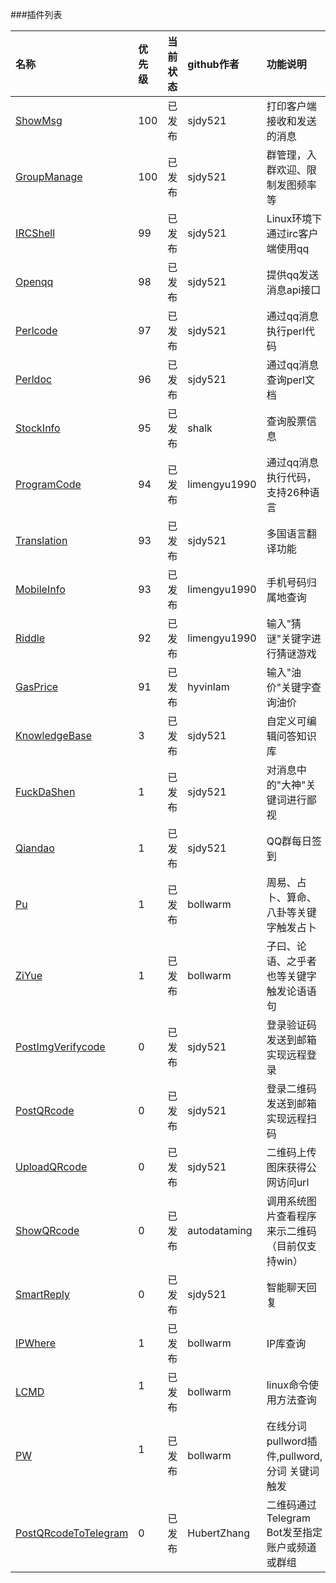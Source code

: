 ###插件列表

|名称                | 优先级  |当前状态    |github作者    | 功能说明                 
|:-------------------|:--------|:-----------|:-------------|:----------------------------
|[ShowMsg]           |100      |已发布      |sjdy521       |打印客户端接收和发送的消息
|[GroupManage]       |100      |已发布      |sjdy521       |群管理，入群欢迎、限制发图频率等
|[IRCShell]          |99       |已发布      |sjdy521       |Linux环境下通过irc客户端使用qq
|[Openqq]            |98       |已发布      |sjdy521       |提供qq发送消息api接口
|[Perlcode]          |97       |已发布      |sjdy521       |通过qq消息执行perl代码
|[Perldoc]           |96       |已发布      |sjdy521       |通过qq消息查询perl文档
|[StockInfo]         |95       |已发布      |shalk         |查询股票信息
|[ProgramCode]       |94       |已发布      |limengyu1990  |通过qq消息执行代码，支持26种语言
|[Translation]       |93       |已发布      |sjdy521       |多国语言翻译功能
|[MobileInfo]        |93       |已发布      |limengyu1990  |手机号码归属地查询
|[Riddle]            |92       |已发布      |limengyu1990  |输入"猜谜"关键字进行猜谜游戏
|[GasPrice]          |91       |已发布      |hyvinlam      |输入"油价"关键字查询油价
|[KnowledgeBase]     |3        |已发布      |sjdy521       |自定义可编辑问答知识库
|[FuckDaShen]        |1        |已发布      |sjdy521       |对消息中的"大神"关键词进行鄙视
|[Qiandao]           |1        |已发布      |sjdy521       |QQ群每日签到
|[Pu]                |1        |已发布      |bollwarm      |周易、占卜、算命、八卦等关键字触发占卜
|[ZiYue]             |1        |已发布      |bollwarm      |子曰、论语、之乎者也等关键字触发论语语句
|[PostImgVerifycode] |0        |已发布      |sjdy521       |登录验证码发送到邮箱实现远程登录
|[PostQRcode]        |0        |已发布      |sjdy521       |登录二维码发送到邮箱实现远程扫码
|[UploadQRcode]      |0        |已发布      |sjdy521       |二维码上传图床获得公网访问url
|[ShowQRcode]        |0        |已发布      |autodataming  |调用系统图片查看程序来示二维码（目前仅支持win）
|[SmartReply]        |0        |已发布      |sjdy521       |智能聊天回复
|[IPWhere]           |1        |已发布      |bollwarm      |IP库查询
|[LCMD]              |1        |已发布      |bollwarm      |linux命令使用方法查询
|[PW]                |1        |已发布      |bollwarm      |在线分词pullword插件,pullword,分词 关键词触发
|[PostQRcodeToTelegram]|0      |已发布      |HubertZhang   |二维码通过Telegram Bot发至指定账户或频道或群组

[ShowMsg]: https://metacpan.org/pod/distribution/Mojo-Webqq/doc/Webqq.pod#Mojo::Webqq::Plugin::ShowMsg
[GroupManage]: https://metacpan.org/pod/distribution/Mojo-Webqq/doc/Webqq.pod#Mojo::Webqq::Plugin::GroupManage
[IRCShell]: https://metacpan.org/pod/distribution/Mojo-Webqq/doc/Webqq.pod#Mojo::Webqq::Plugin::IRCShell
[Openqq]: https://metacpan.org/pod/distribution/Mojo-Webqq/doc/Webqq.pod#Mojo::Webqq::Plugin::Openqq
[Perlcode]: https://metacpan.org/pod/distribution/Mojo-Webqq/doc/Webqq.pod#Mojo::Webqq::Plugin::Perlcode
[Perldoc]: https://metacpan.org/pod/distribution/Mojo-Webqq/doc/Webqq.pod#Mojo::Webqq::Plugin::Perldoc
[StockInfo]: https://metacpan.org/pod/distribution/Mojo-Webqq/doc/Webqq.pod#Mojo::Webqq::Plugin::StockInfo
[ProgramCode]: https://metacpan.org/pod/distribution/Mojo-Webqq/doc/Webqq.pod#Mojo::Webqq::Plugin::ProgramCode
[Translation]: https://metacpan.org/pod/distribution/Mojo-Webqq/doc/Webqq.pod#Mojo::Webqq::Plugin::Translation
[MobileInfo]: https://metacpan.org/pod/distribution/Mojo-Webqq/doc/Webqq.pod#Mojo::Webqq::Plugin::MobileInfo
[Riddle]: https://metacpan.org/pod/distribution/Mojo-Webqq/doc/Webqq.pod#Mojo::Webqq::Plugin::Riddle
[GasPrice]: https://metacpan.org/pod/distribution/Mojo-Webqq/doc/Webqq.pod#Mojo::Webqq::Plugin::GasPrice
[KnowledgeBase]: https://metacpan.org/pod/distribution/Mojo-Webqq/doc/Webqq.pod#Mojo::Webqq::Plugin::KnowledgeBase
[FuckDaShen]: https://metacpan.org/pod/distribution/Mojo-Webqq/doc/Webqq.pod#Mojo::Webqq::Plugin::FuckDaShen
[Qiandao]: https://metacpan.org/pod/distribution/Mojo-Webqq/doc/Webqq.pod#Mojo::Webqq::Plugin::Qiandao
[Pu]: https://metacpan.org/pod/distribution/Mojo-Webqq/doc/Webqq.pod#Mojo::Webqq::Plugin::Pu
[ZiYue]: https://metacpan.org/pod/distribution/Mojo-Webqq/doc/Webqq.pod#Mojo::Webqq::Plugin::ZiYue
[PostImgVerifycode]: https://metacpan.org/pod/distribution/Mojo-Webqq/doc/Webqq.pod#Mojo::Webqq::Plugin::PostImgVerifycode
[PostQRcode]: https://metacpan.org/pod/distribution/Mojo-Webqq/doc/Webqq.pod#Mojo::Webqq::Plugin::PostQRcode
[UploadQRcode]: https://metacpan.org/pod/distribution/Mojo-Webqq/doc/Webqq.pod#Mojo::Webqq::Plugin::UploadQRcode
[ShowQRcode]: https://metacpan.org/pod/distribution/Mojo-Webqq/doc/Webqq.pod#Mojo::Webqq::Plugin::ShowQRcode
[SmartReply]: https://metacpan.org/pod/distribution/Mojo-Webqq/doc/Webqq.pod#Mojo::Webqq::Plugin::SmartReply
[IPWhere]: https://git.oschina.net/ijz/Mojo-Webqq-IPwhere
[LCMD]: https://git.oschina.net/ijz/Mojo-Webqq-LCMD
[PW]: http://git.oschina.net/ijz/pullword/blob/master/example/PW.pm
[PostQRcodeToTelegram]: https://github.com/sjdy521/Mojo-Webqq/blob/master/lib/Mojo/Webqq.pod#Mojo::Webqq::Plugin::PostQRcodeToTelegram
